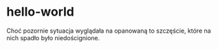 # hello-world
Choć pozornie sytuacja wyglądała na opanowaną to szczęście, które na nich spadło było niedoścignione.
